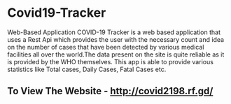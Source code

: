 # Covid19-Tracker
Web-Based Application 
COVID-19 Tracker is a web based application that uses a Rest Api which provides the user with the necessary count and idea on the number of cases that have been detected by various medical facilities all over the world.The data present on the site is quite reliable as it is provided by the WHO themselves. This app is able to provide various statistics like Total cases, Daily Cases, Fatal Cases etc.

To View The Website - http://covid2198.rf.gd/
-----
